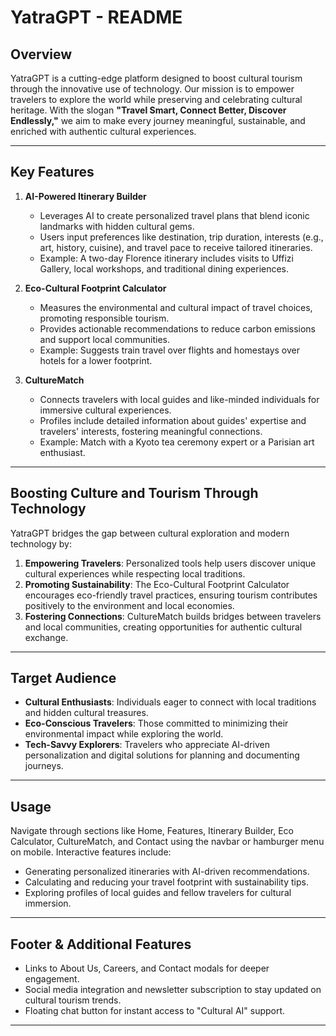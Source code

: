 # YatraGPT - README

## Overview
YatraGPT is a cutting-edge platform designed to boost cultural tourism through the innovative use of technology. Our mission is to empower travelers to explore the world while preserving and celebrating cultural heritage. With the slogan **"Travel Smart, Connect Better, Discover Endlessly,"** we aim to make every journey meaningful, sustainable, and enriched with authentic cultural experiences.

---

## Key Features
1. **AI-Powered Itinerary Builder**  
   - Leverages AI to create personalized travel plans that blend iconic landmarks with hidden cultural gems.  
   - Users input preferences like destination, trip duration, interests (e.g., art, history, cuisine), and travel pace to receive tailored itineraries.  
   - Example: A two-day Florence itinerary includes visits to Uffizi Gallery, local workshops, and traditional dining experiences.

2. **Eco-Cultural Footprint Calculator**  
   - Measures the environmental and cultural impact of travel choices, promoting responsible tourism.  
   - Provides actionable recommendations to reduce carbon emissions and support local communities.  
   - Example: Suggests train travel over flights and homestays over hotels for a lower footprint.

3. **CultureMatch**  
   - Connects travelers with local guides and like-minded individuals for immersive cultural experiences.  
   - Profiles include detailed information about guides' expertise and travelers' interests, fostering meaningful connections.  
   - Example: Match with a Kyoto tea ceremony expert or a Parisian art enthusiast.


---


## Boosting Culture and Tourism Through Technology
YatraGPT bridges the gap between cultural exploration and modern technology by:  
1. **Empowering Travelers**: Personalized tools help users discover unique cultural experiences while respecting local traditions.  
2. **Promoting Sustainability**: The Eco-Cultural Footprint Calculator encourages eco-friendly travel practices, ensuring tourism contributes positively to the environment and local economies.  
3. **Fostering Connections**: CultureMatch builds bridges between travelers and local communities, creating opportunities for authentic cultural exchange.  

---

## Target Audience
- **Cultural Enthusiasts**: Individuals eager to connect with local traditions and hidden cultural treasures.  
- **Eco-Conscious Travelers**: Those committed to minimizing their environmental impact while exploring the world.  
- **Tech-Savvy Explorers**: Travelers who appreciate AI-driven personalization and digital solutions for planning and documenting journeys.  

---

## Usage
Navigate through sections like Home, Features, Itinerary Builder, Eco Calculator, CultureMatch, and Contact using the navbar or hamburger menu on mobile. Interactive features include:  
- Generating personalized itineraries with AI-driven recommendations.  
- Calculating and reducing your travel footprint with sustainability tips.  
- Exploring profiles of local guides and fellow travelers for cultural immersion.  

---

## Footer & Additional Features
- Links to About Us, Careers, and Contact modals for deeper engagement.  
- Social media integration and newsletter subscription to stay updated on cultural tourism trends.  
- Floating chat button for instant access to "Cultural AI" support.  

---



